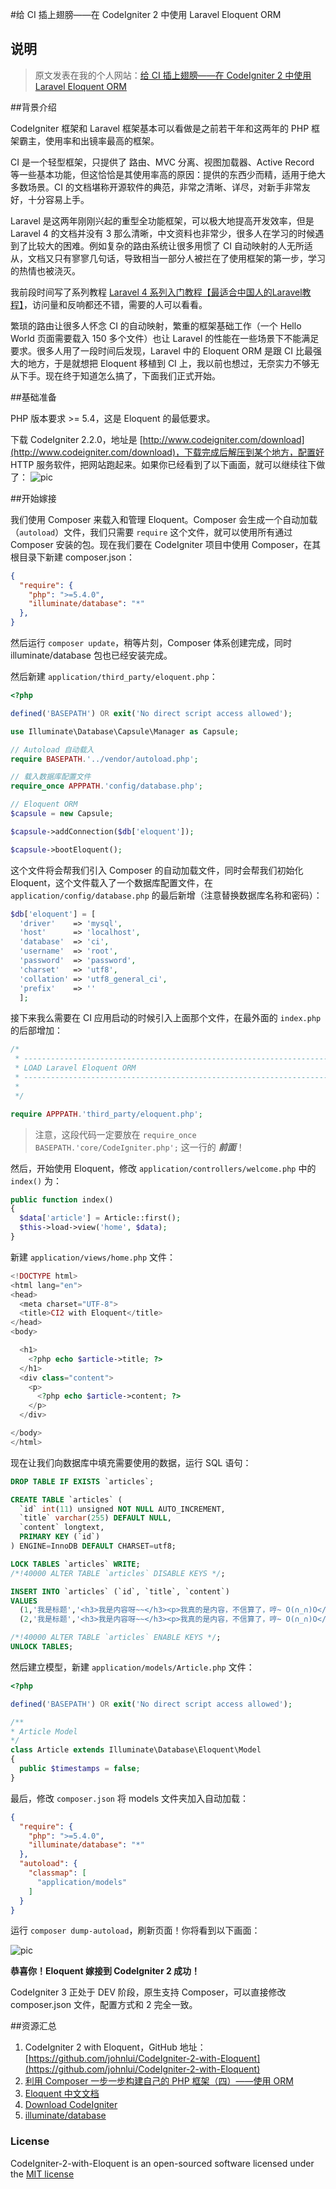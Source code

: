 #给 CI 插上翅膀——在 CodeIgniter 2 中使用 Laravel Eloquent ORM

## 说明

> 原文发表在我的个人网站：[给 CI 插上翅膀——在 CodeIgniter 2 中使用 Laravel Eloquent ORM](http://lvwenhan.com/php/414.html)

##背景介绍

CodeIgniter 框架和 Laravel 框架基本可以看做是之前若干年和这两年的 PHP 框架霸主，使用率和出镜率最高的框架。

CI 是一个轻型框架，只提供了 路由、MVC 分离、视图加载器、Active Record 等一些基本功能，但这恰恰是其使用率高的原因：提供的东西少而精，适用于绝大多数场景。CI 的文档堪称开源软件的典范，非常之清晰、详尽，对新手非常友好，十分容易上手。

Laravel 是这两年刚刚兴起的重型全功能框架，可以极大地提高开发效率，但是 Laravel 4 的文档并没有 3 那么清晰，中文资料也非常少，很多人在学习的时候遇到了比较大的困难。例如复杂的路由系统让很多用惯了 CI 自动映射的人无所适从，文档又只有寥寥几句话，导致相当一部分人被拦在了使用框架的第一步，学习的热情也被浇灭。

我前段时间写了系列教程 [Laravel 4 系列入门教程【最适合中国人的Laravel教程】](http://lvwenhan.com/laravel/398.html)，访问量和反响都还不错，需要的人可以看看。

繁琐的路由让很多人怀念 CI 的自动映射，繁重的框架基础工作（一个 Hello World 页面需要载入 150 多个文件）也让 Laravel 的性能在一些场景下不能满足要求。很多人用了一段时间后发现，Laravel 中的 Eloquent ORM 是跟 CI 比最强大的地方，于是就想把 Eloquent 移植到 CI 上，我以前也想过，无奈实力不够无从下手。现在终于知道怎么搞了，下面我们正式开始。

##基础准备

PHP 版本要求 >= 5.4，这是 Eloquent 的最低要求。

下载 CodeIgniter 2.2.0，地址是 [http://www.codeigniter.com/download](http://www.codeigniter.com/download)，下载完成后解压到某个地方，配置好 HTTP 服务软件，把网站跑起来。如果你已经看到了以下画面，就可以继续往下做了：
![pic](http://lvwenhan.com/content/uploadfile/201410/6aab1413966279.jpg)

##开始嫁接

我们使用 Composer 来载入和管理 Eloquent。Composer 会生成一个自动加载（`autoload`）文件，我们只需要 `require` 这个文件，就可以使用所有通过 Composer 安装的包。现在我们要在 CodeIgniter 项目中使用 Composer，在其根目录下新建 composer.json：

```json
{
  "require": {
    "php": ">=5.4.0",
    "illuminate/database": "*"
  },
}
```

然后运行 `composer update`，稍等片刻，Composer 体系创建完成，同时 illuminate/database 包也已经安装完成。

然后新建 `application/third_party/eloquent.php`：

```php
<?php

defined('BASEPATH') OR exit('No direct script access allowed');

use Illuminate\Database\Capsule\Manager as Capsule;

// Autoload 自动载入
require BASEPATH.'../vendor/autoload.php';

// 载入数据库配置文件
require_once APPPATH.'config/database.php';

// Eloquent ORM
$capsule = new Capsule;

$capsule->addConnection($db['eloquent']);

$capsule->bootEloquent();
```

这个文件将会帮我们引入 Composer 的自动加载文件，同时会帮我们初始化 Eloquent，这个文件载入了一个数据库配置文件，在 `application/config/database.php` 的最后新增（注意替换数据库名称和密码）：

```php
$db['eloquent'] = [
  'driver'    => 'mysql',
  'host'      => 'localhost',
  'database'  => 'ci',
  'username'  => 'root',
  'password'  => 'password',
  'charset'   => 'utf8',
  'collation' => 'utf8_general_ci',
  'prefix'    => ''
  ];
```

接下来我么需要在 CI 应用启动的时候引入上面那个文件，在最外面的 `index.php` 的后部增加：

```php
/*
 * --------------------------------------------------------------------
 * LOAD Laravel Eloquent ORM
 * --------------------------------------------------------------------
 *
 */

require APPPATH.'third_party/eloquent.php';
```

> 注意，这段代码一定要放在 `require_once BASEPATH.'core/CodeIgniter.php';` 这一行的 ***前面***！

然后，开始使用 Eloquent，修改 `application/controllers/welcome.php` 中的 `index()` 为：

```php
public function index()
{
  $data['article'] = Article::first();
  $this->load->view('home', $data);
}
```

新建 `application/views/home.php` 文件：
```php
<!DOCTYPE html>
<html lang="en">
<head>
  <meta charset="UTF-8">
  <title>CI2 with Eloquent</title>
</head>
<body>

  <h1>
    <?php echo $article->title; ?>
  </h1>
  <div class="content">
    <p>
      <?php echo $article->content; ?>
    </p>
  </div>

</body>
</html>
```

现在让我们向数据库中填充需要使用的数据，运行 SQL 语句：
```sql
DROP TABLE IF EXISTS `articles`;

CREATE TABLE `articles` (
  `id` int(11) unsigned NOT NULL AUTO_INCREMENT,
  `title` varchar(255) DEFAULT NULL,
  `content` longtext,
  PRIMARY KEY (`id`)
) ENGINE=InnoDB DEFAULT CHARSET=utf8;

LOCK TABLES `articles` WRITE;
/*!40000 ALTER TABLE `articles` DISABLE KEYS */;

INSERT INTO `articles` (`id`, `title`, `content`)
VALUES
  (1,'我是标题','<h3>我是内容呀~~</h3><p>我真的是内容，不信算了，哼~ O(∩_∩)O</p>'),
  (2,'我是标题','<h3>我是内容呀~~</h3><p>我真的是内容，不信算了，哼~ O(∩_∩)O</p>');

/*!40000 ALTER TABLE `articles` ENABLE KEYS */;
UNLOCK TABLES;
```

然后建立模型，新建 `application/models/Article.php` 文件：

```php
<?php

defined('BASEPATH') OR exit('No direct script access allowed');

/**
* Article Model
*/
class Article extends Illuminate\Database\Eloquent\Model
{
  public $timestamps = false;
}
```

最后，修改 `composer.json` 将 models 文件夹加入自动加载：

```json
{
  "require": {
    "php": ">=5.4.0",
    "illuminate/database": "*"
  },
  "autoload": {
    "classmap": [
      "application/models"
    ]
  }
}
```

运行 `composer dump-autoload`，刷新页面！你将看到以下画面：

![pic](http://lvwenhan.com/content/uploadfile/201410/76b01413970486.jpg)

**恭喜你！Eloquent 嫁接到 CodeIgniter 2 成功！**

CodeIgniter 3 正处于 DEV 阶段，原生支持 Composer，可以直接修改 composer.json 文件，配置方式和 2 完全一致。

##资源汇总

1. CodeIgniter 2 with Eloquent，GitHub 地址：[https://github.com/johnlui/CodeIgniter-2-with-Eloquent](https://github.com/johnlui/CodeIgniter-2-with-Eloquent)
2. [利用 Composer 一步一步构建自己的 PHP 框架（四）——使用 ORM](http://lvwenhan.com/php/409.html)
3. [Eloquent 中文文档](http://laravel-china.org/docs/eloquent)
4. [Download CodeIgniter](http://www.codeigniter.com/download)
5. [illuminate/database](https://github.com/illuminate/database)

### License

CodeIgniter-2-with-Eloquent is an open-sourced software licensed under the [MIT license](http://opensource.org/licenses/MIT)
